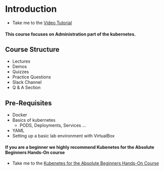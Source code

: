 # Introduction

  - Take me to the [Video Tutorial](https://kodekloud.com/courses/539883/lectures/9808050)

#### This course focuses on Administration part of the kubernetes. 

## Course Structure

   - Lectures
   - Demos
   - Quizzes
   - Practice Questions
   - Slack Channel
   - Q & A Section
   
## Pre-Requisites
 
   - Docker
   - Basics of kubernetes
     - PODS, Deployments, Services ...
   - YAML
   - Setting up a basic lab environment with VirtualBox
   
#### If you are a beginner we highly recommend Kubenetes for the Absolute Beginners Hands-On course

   - Take me to the [Kubenetes for the Absolute Beginners Hands-On Course](https://kodekloud.com/courses/enrolled/316262)
      

      
      

